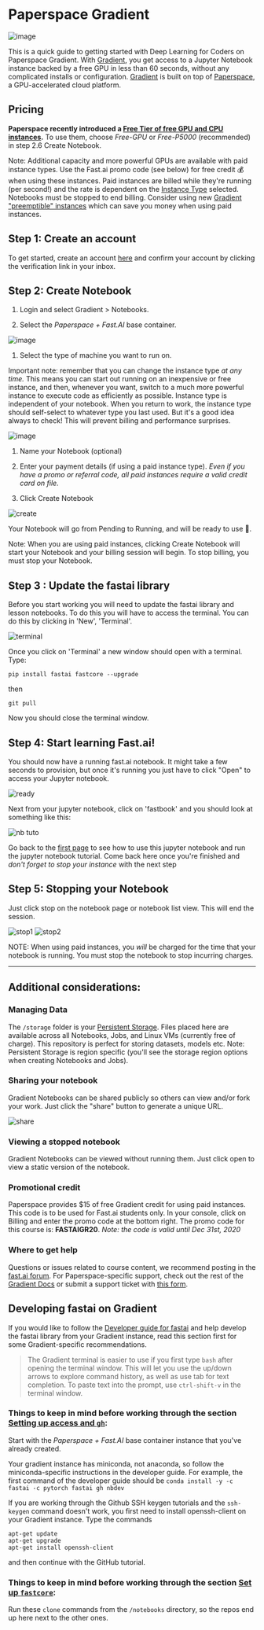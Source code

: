 # Paperspace Gradient

![image](images/gradient/fastaiv4-gradient-new.jpg)

This is a quick guide to getting started with Deep Learning for Coders on Paperspace Gradient. With [Gradient](https://gradient.paperspace.com/), you get access to a Jupyter Notebook instance backed by a free GPU in less than 60 seconds, without any complicated installs or configuration. [Gradient](https://gradient.paperspace.com/) is built on top of [Paperspace](https://www.paperspace.com/), a GPU-accelerated cloud platform.

## Pricing

**Paperspace recently introduced a [Free Tier of free GPU and CPU instances](https://docs.paperspace.com/gradient/instances/free-instances).** To use them, choose *Free-GPU* or *Free-P5000* (recommended) in step 2.6 Create Notebook.

Note: Additional capacity and more powerful GPUs are available with paid instance types.  Use the Fast.ai promo code (see below) for free credit 💰 when using these instances.  Paid instances are billed while they're running (per second!) and the rate is dependent on the [Instance Type](https://gradient.paperspace.com/instances) selected. Notebooks must be stopped to end billing.  Consider using new [Gradient "preemptible" instances](https://docs.paperspace.com/gradient/instances/preemptible-instances) which can save you money when using paid instances.

## Step 1: Create an account

To get started, create an account [here](https://console.paperspace.com/signup?gradient=true) and confirm your account by clicking the verification link in your inbox.

## Step 2: Create Notebook

1. Login and select Gradient > Notebooks.

2. Select the _Paperspace + Fast.AI_ base container.

![image](images/gradient/choose-container.jpg)

1. Select the type of machine you want to run on.

Important note: remember that you can change the instance type _at any time._ This means you can start out running on an inexpensive or free instance, and then, whenever you want, switch to a much more powerful instance to execute code as efficiently as possible. Instance type is independent of your notebook. When you return to work, the instance type should self-select to whatever type you last used. But it's a good idea always to check! This will prevent billing and performance surprises.

![image](images/gradient/choose-instance.jpg)

1. Name your Notebook (optional)

2. Enter your payment details (if using a paid instance type). _Even if you have a promo or referral code, all paid instances require a valid credit card on file._

3. Click Create Notebook

![create](images/gradient/create.png)

Your Notebook will go from Pending to Running, and will be ready to use 🌟.

Note: When you are using paid instances, clicking Create Notebook will start your Notebook and your billing session will begin. To stop billing, you must stop your Notebook.

## Step 3 : Update the fastai library

Before you start working you will need to update the fastai library and lesson notebooks. To do this you will have to access the terminal. You can do this by clicking in 'New', 'Terminal'.

![terminal](images/gradient/terminal.jpg)

Once you click on 'Terminal' a new window should open with a terminal. Type:


    pip install fastai fastcore --upgrade


then

    git pull

Now you should close the terminal window.

## Step 4: Start learning Fast.ai!

You should now have a running fast.ai notebook. It might take a few seconds to provision, but once it's running you just have to click "Open" to access your Jupyter notebook.

![ready](images/gradient/ready.jpg)

Next from your jupyter notebook, click on 'fastbook' and you should look at something like this:

![nb tuto](images/gradient/notebook-view-new.jpg)

Go back to the [first page](https://course.fast.ai/index.html) to see how to use this jupyter notebook and run the jupyter notebook tutorial. Come back here once you're finished and _don't forget to stop your instance_ with the next step

## Step 5: Stopping your Notebook

Just click stop on the notebook page or notebook list view. This will end the session.

![stop1](images/gradient/stop-notebook1.jpg)
![stop2](images/gradient/stop-notebook-list.jpg)

NOTE: When using paid instances, you _will_ be charged for the time that your notebook is running. You must stop the notebook to stop incurring charges.

* * *

## Additional considerations:

### Managing Data

The `/storage` folder is your [Persistent Storage](https://docs.paperspace.com/gradient/data/storage#persistent-storage). Files placed here are available across all Notebooks, Jobs, and Linux VMs (currently free of charge). This repository is perfect for storing datasets, models etc. Note: Persistent Storage is region specific (you'll see the storage region options when creating Notebooks and Jobs).

### Sharing your notebook

Gradient Notebooks can be shared publicly so others can view and/or fork your work.  Just click the "share" button to generate a unique URL.

![share](images/gradient/share.jpg)

### Viewing a stopped notebook

Gradient Notebooks can be viewed without running them. Just click open to view a static version of the notebook.

### Promotional credit

Paperspace provides $15 of free Gradient credit for using paid instances. This code is to be used for Fast.ai students only. In your console, click on Billing and enter the promo code at the bottom right. The promo code for this course is: **FASTAIGR20**. _Note: the code is valid until Dec 31st, 2020_

### Where to get help

Questions or issues related to course content, we recommend posting in the [fast.ai forum](http://forums.fast.ai/). For Paperspace-specific support, check out the rest of the [Gradient Docs](https://docs.paperspace.com/gradient/) or submit a support ticket with [this form](https://support.paperspace.com/hc/en-us/requests/new).

## Developing fastai on Gradient

If you would like to follow the [Developer guide for fastai](http://docs.fast.ai/dev-setup) and help develop the fastai library from your Gradient instance,
read this section first for some Gradient-specific recommendations.

> The Gradient terminal is easier to use if you first type `bash` after opening the terminal window. This will let you use the up/down arrows to explore command history, as well as use tab for text completion. To paste text into the prompt, use `ctrl-shift-v` in the terminal window. 

### Things to keep in mind before working through the section [Setting up access and `gh`](http://docs.fast.ai/dev-setup#Setting-up-access-and-gh):

Start with the _Paperspace + Fast.AI_ base container instance that you've already created.

Your gradient instance has miniconda, not anaconda, so follow the miniconda-specific instructions in the developer guide. For example, the first command of the developer guide should be `conda install -y -c fastai -c pytorch fastai gh nbdev`

If you are working through the Github SSH keygen tutorials and the `ssh-keygen` command doesn't work, you first need to install openssh-client on your Gradient instance. Type the commands 

    apt-get update
    apt-get upgrade
    apt-get install openssh-client

and then continue with the GitHub tutorial.

### Things to keep in mind before working through the section [Set up `fastcore`](http://docs.fast.ai/dev-setup#Set-up-fastcore):

Run these `clone` commands from the `/notebooks` directory, so the repos end up here next to the other ones.
